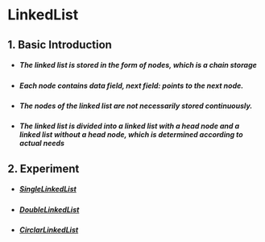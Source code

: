 # LinkedList

## 1. Basic Introduction

 - ##### The linked list is stored in the form of nodes, which is a chain storage

 - ##### Each node contains data field, next field: points to the next node.

 - ##### The nodes of the linked list are not necessarily stored continuously.

 - ##### The linked list is divided into a linked list with a head node and a linked list without a head node, which is determined according to actual needs

## 2. Experiment

 - ##### [SingleLinkedList](https://github.com/CrazyCatZhang/Algorithms/tree/master/Algorithms%26Datastructures/Datastructures/src/com/catzhang/linkedlist/singlelinkedlist)

 - ##### [DoubleLinkedList](https://github.com/CrazyCatZhang/Algorithms/tree/master/Algorithms%26Datastructures/Datastructures/src/com/catzhang/linkedlist/doublelinkedlist)

 - ##### [CirclarLinkedList](https://github.com/CrazyCatZhang/Algorithms/tree/master/Algorithms%26Datastructures/Datastructures/src/com/catzhang/linkedlist/josepfu)



